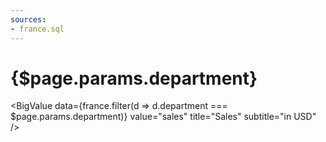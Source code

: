 ```yaml
---
sources:
- france.sql
---
```



# {$page.params.department}

<BigValue data={france.filter(d => d.department === $page.params.department)} value="sales" title="Sales" subtitle="in USD" />


